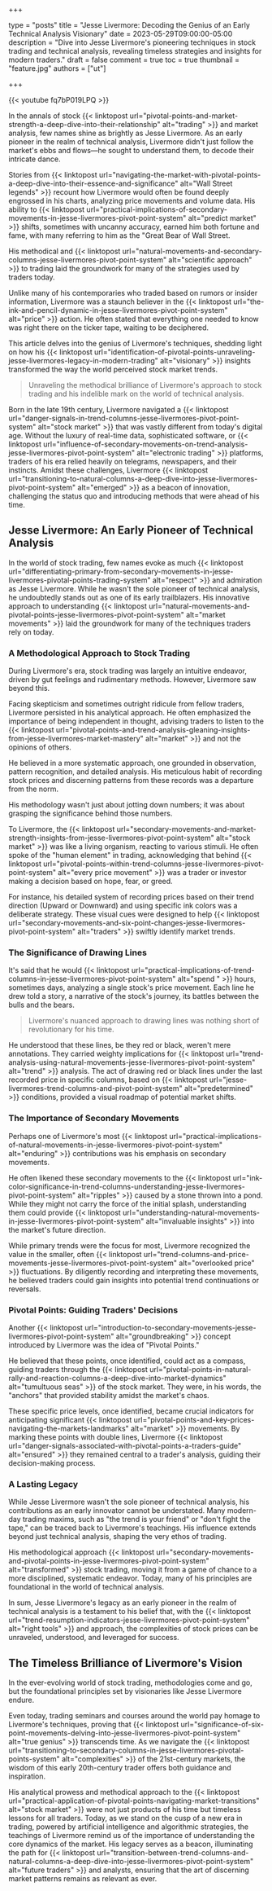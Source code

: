 +++

type = "posts"
title = "Jesse Livermore: Decoding the Genius of an Early Technical Analysis Visionary"
date = 2023-05-29T09:00:00-05:00
description = "Dive into Jesse Livermore's pioneering techniques in stock trading and technical analysis, revealing timeless strategies and insights for modern traders."
draft = false
comment = true
toc = true
thumbnail = "feature.jpg"
authors = ["ut"]

+++

{{< youtube fq7bP019LPQ >}}

In the annals of stock {{< linktopost url="pivotal-points-and-market-strength-a-deep-dive-into-their-relationship" alt="trading" >}} and market analysis, few names shine as brightly as Jesse Livermore. As an early pioneer in the realm of technical analysis, Livermore didn't just follow the market's ebbs and flows—he sought to understand them, to decode their intricate dance. 

Stories from {{< linktopost url="navigating-the-market-with-pivotal-points-a-deep-dive-into-their-essence-and-significance" alt="Wall Street legends" >}} recount how Livermore would often be found deeply engrossed in his charts, analyzing price movements and volume data. His ability to {{< linktopost url="practical-implications-of-secondary-movements-in-jesse-livermores-pivot-point-system" alt="predict market" >}} shifts, sometimes with uncanny accuracy, earned him both fortune and fame, with many referring to him as the "Great Bear of Wall Street.

His methodical and {{< linktopost url="natural-movements-and-secondary-columns-jesse-livermores-pivot-point-system" alt="scientific approach" >}} to trading laid the groundwork for many of the strategies used by traders today. 

Unlike many of his contemporaries who traded based on rumors or insider information, Livermore was a staunch believer in the {{< linktopost url="the-ink-and-pencil-dynamic-in-jesse-livermores-pivot-point-system" alt="price" >}} action. He often stated that everything one needed to know was right there on the ticker tape, waiting to be deciphered.

This article delves into the genius of Livermore's techniques, shedding light on how his {{< linktopost url="identification-of-pivotal-points-unraveling-jesse-livermores-legacy-in-modern-trading" alt="visionary" >}} insights transformed the way the world perceived stock market trends.

> Unraveling the methodical brilliance of Livermore's approach to stock trading and his indelible mark on the world of technical analysis.

Born in the late 19th century, Livermore navigated a {{< linktopost url="danger-signals-in-trend-columns-jesse-livermores-pivot-point-system" alt="stock market" >}} that was vastly different from today's digital age. Without the luxury of real-time data, sophisticated software, or {{< linktopost url="influence-of-secondary-movements-on-trend-analysis-jesse-livermores-pivot-point-system" alt="electronic trading" >}} platforms, traders of his era relied heavily on telegrams, newspapers, and their instincts. Amidst these challenges, Livermore {{< linktopost url="transitioning-to-natural-columns-a-deep-dive-into-jesse-livermores-pivot-point-system" alt="emerged" >}} as a beacon of innovation, challenging the status quo and introducing methods that were ahead of his time.

## Jesse Livermore: An Early Pioneer of Technical Analysis
In the world of stock trading, few names evoke as much {{< linktopost url="differentiating-primary-from-secondary-movements-in-jesse-livermores-pivotal-points-trading-system" alt="respect" >}} and admiration as Jesse Livermore. While he wasn't the sole pioneer of technical analysis, he undoubtedly stands out as one of its early trailblazers. His innovative approach to understanding {{< linktopost url="natural-movements-and-pivotal-points-jesse-livermores-pivot-point-system" alt="market movements" >}} laid the groundwork for many of the techniques traders rely on today.

### A Methodological Approach to Stock Trading
During Livermore's era, stock trading was largely an intuitive endeavor, driven by gut feelings and rudimentary methods. However, Livermore saw beyond this. 

Facing skepticism and sometimes outright ridicule from fellow traders, Livermore persisted in his analytical approach. He often emphasized the importance of being independent in thought, advising traders to listen to the {{< linktopost url="pivotal-points-and-trend-analysis-gleaning-insights-from-jesse-livermores-market-mastery" alt="market" >}} and not the opinions of others.

He believed in a more systematic approach, one grounded in observation, pattern recognition, and detailed analysis. His meticulous habit of recording stock prices and discerning patterns from these records was a departure from the norm.

His methodology wasn't just about jotting down numbers; it was about grasping the significance behind those numbers.

To Livermore, the {{< linktopost url="secondary-movements-and-market-strength-insights-from-jesse-livermores-pivot-point-system" alt="stock market" >}} was like a living organism, reacting to various stimuli. He often spoke of the "human element" in trading, acknowledging that behind {{< linktopost url="pivotal-points-within-trend-columns-jesse-livermores-pivot-point-system" alt="every price movement" >}} was a trader or investor making a decision based on hope, fear, or greed.

For instance, his detailed system of recording prices based on their trend direction (Upward or Downward) and using specific ink colors was a deliberate strategy. These visual cues were designed to help {{< linktopost url="secondary-movements-and-six-point-changes-jesse-livermores-pivot-point-system" alt="traders" >}} swiftly identify market trends.

### The Significance of Drawing Lines
It's said that he would {{< linktopost url="practical-implications-of-trend-columns-in-jesse-livermores-pivot-point-system" alt="spend " >}} hours, sometimes days, analyzing a single stock's price movement. Each line he drew told a story, a narrative of the stock's journey, its battles between the bulls and the bears.

> Livermore's nuanced approach to drawing lines was nothing short of revolutionary for his time.

He understood that these lines, be they red or black, weren't mere annotations. They carried weighty implications for {{< linktopost url="trend-analysis-using-natural-movements-jesse-livermores-pivot-point-system" alt="trend" >}} analysis. The act of drawing red or black lines under the last recorded price in specific columns, based on {{< linktopost url="jesse-livermores-trend-columns-and-pivot-point-system" alt="predetermined" >}} conditions, provided a visual roadmap of potential market shifts.

### The Importance of Secondary Movements
Perhaps one of Livermore's most {{< linktopost url="practical-implications-of-natural-movements-in-jesse-livermores-pivot-point-system" alt="enduring" >}} contributions was his emphasis on secondary movements.

He often likened these secondary movements to the {{< linktopost url="ink-color-significance-in-trend-columns-understanding-jesse-livermores-pivot-point-system" alt="ripples" >}} caused by a stone thrown into a pond. While they might not carry the force of the initial splash, understanding them could provide 
{{< linktopost url="understanding-natural-movements-in-jesse-livermores-pivot-point-system" alt="invaluable insights" >}} into the market's future direction.

While primary trends were the focus for most, Livermore recognized the value in the smaller, often {{< linktopost url="trend-columns-and-price-movements-jesse-livermores-pivot-point-system" alt="overlooked price" >}} fluctuations. By diligently recording and interpreting these movements, he believed traders could gain insights into potential trend continuations or reversals.

### Pivotal Points: Guiding Traders' Decisions
Another {{< linktopost url="introduction-to-secondary-movements-jesse-livermores-pivot-point-system" alt="groundbreaking" >}} concept introduced by Livermore was the idea of "Pivotal Points."

He believed that these points, once identified, could act as a compass, guiding traders through the {{< linktopost url="pivotal-points-in-natural-rally-and-reaction-columns-a-deep-dive-into-market-dynamics" alt="tumultuous seas" >}} of the stock market. They were, in his words, the "anchors" that provided stability amidst the market's chaos.

These specific price levels, once identified, became crucial indicators for anticipating significant {{< linktopost url="pivotal-points-and-key-prices-navigating-the-markets-landmarks" alt="market" >}} movements. By marking these points with double lines, Livermore {{< linktopost url="danger-signals-associated-with-pivotal-points-a-traders-guide" alt="ensured" >}} they remained central to a trader's analysis, guiding their decision-making process.

### A Lasting Legacy
While Jesse Livermore wasn't the sole pioneer of technical analysis, his contributions as an early innovator cannot be understated. Many modern-day trading maxims, such as "the trend is your friend" or "don't fight the tape," can be traced back to Livermore's teachings. His influence extends beyond just technical analysis, shaping the very ethos of trading.

His methodological approach {{< linktopost url="secondary-movements-and-pivotal-points-in-jesse-livermores-pivot-point-system" alt="transformed" >}} stock trading, moving it from a game of chance to a more disciplined, systematic endeavor. Today, many of his principles are foundational in the world of technical analysis.

In sum, Jesse Livermore's legacy as an early pioneer in the realm of technical analysis is a testament to his belief that, with the {{< linktopost url="trend-resumption-indicators-jesse-livermores-pivot-point-system" alt="right tools" >}} and approach, the complexities of stock prices can be unraveled, understood, and leveraged for success.

## The Timeless Brilliance of Livermore's Vision
In the ever-evolving world of stock trading, methodologies come and go, but the foundational principles set by visionaries like Jesse Livermore endure. 

Even today, trading seminars and courses around the world pay homage to Livermore's techniques, proving that {{< linktopost url="significance-of-six-point-movements-delving-into-jesse-livermores-pivot-point-system" alt="true genius" >}} transcends time. As we navigate the {{< linktopost url="transitioning-to-secondary-columns-in-jesse-livermores-pivotal-points-system" alt="complexities" >}} of the 21st-century markets, the wisdom of this early 20th-century trader offers both guidance and inspiration.


His analytical prowess and methodical approach to the {{< linktopost url="practical-application-of-pivotal-points-navigating-market-transitions" alt="stock market" >}} were not just products of his time but timeless lessons for all traders. Today, as we stand on the cusp of a new era in trading, powered by artificial intelligence and algorithmic strategies, the teachings of Livermore remind us of the importance of understanding the core dynamics of the market. His legacy serves as a beacon, illuminating the path for {{< linktopost url="transition-between-trend-columns-and-natural-columns-a-deep-dive-into-jesse-livermores-pivot-point-system" alt="future traders" >}} and analysts, ensuring that the art of discerning market patterns remains as relevant as ever.

